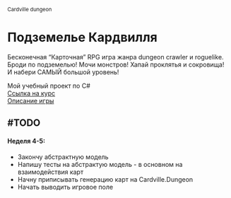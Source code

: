 <sub> Cardville dungeon </sub>
<h1> Подземелье Кардвилля </h1>
<p>
  Бесконечная “Карточная” RPG игра жанра dungeon crawler и roguelike. Броди по подземелью! Мочи монстров! Хапай проклятья и сокровища! И набери САМЫЙ большой уровень!
</p>
<p>
  <span> Мой учебный проект по C# </span> <br>
  <a href=https://ulearn.me/course/basicprogramming2> Ссылка на курс </a>
  <br>
  <a href=https://docs.google.com/document/d/1xwi24RI5ivQ3CazJDDVRSZXw2td0UFKgcb_n0XRHWWY/edit?usp=sharing> Описание игры </a>
</p>

<h2>#TODO</h2>
<h4>Неделя 4-5:</h4>
<ul>
  <li> 
    Закончу абстрактную модель
  </li>
  <li>
    Напишу тесты на абстрактую модель - в основном на взаимодействия карт
  </li>
  <li>
    Начну приписывать генерацию карт на Cardville.Dungeon
  </li>
  <li>
    Начать выводить игровое поле
  </li>
</ul>
